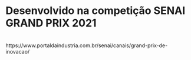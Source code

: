 <h1>Desenvolvido na competição SENAI GRAND PRIX 2021</h1>
<br>
https://www.portaldaindustria.com.br/senai/canais/grand-prix-de-inovacao/